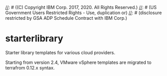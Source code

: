 [//]: # (Licensed Materials - Property of IBM)
[//]: # ((C) Copyright IBM Corp. 2017, 2020. All Rights Reserved.)
[//]: # (US Government Users Restricted Rights - Use, duplication or)
[//]: # (disclosure restricted by GSA ADP Schedule Contract with IBM Corp.)
# starterlibrary
Starter library templates for various cloud providers.

Starting from version 2.4, VMware vSphere templates are migrated to terrafrom 0.12.x syntax.
